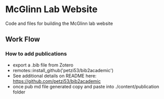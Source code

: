 # McGlinn Lab Website

Code and files for building the McGlinn lab website

## Work Flow 

### How to add publications

* export a .bib file from Zotero
* remotes::install_github('petzi53/bib2academic')
* See additional details on README here: https://github.com/petzi53/bib2academic
* once pub md file generated copy and paste into ./content/publication folder